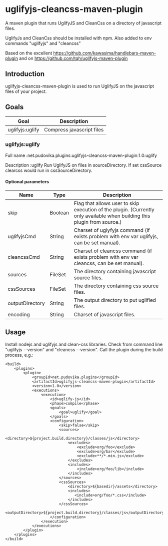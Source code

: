 uglifyjs-cleancss-maven-plugin
=====================

A maven plugin that runs UglifyJS and CleanCss on a directory of javascript files.

UglifyJs and CleanCss should be installed with npm. Also added to env commands "uglifyjs" and "cleancss"

Based on the excellent https://github.com/kawasima/handlebars-maven-plugin
and on https://github.com/tqh/uglifyjs-maven-plugin

Introduction
------------

uglifyjs-cleancss-maven-plugin is used to run UglifyJS on the javascript files of your project.

Goals
-----

Goal                 |Description
---------------------|-------------------------------
uglifyjs:uglify      |Compress javascript files

### uglifyjs:uglify

Full name
:net.pudovika.plugins:uglifyjs-cleancss-maven-plugin:1.0:uglify

Description
:uglify Run UglifyJS on files in sourceDirectory. If set cssSource clearcss would run in cssSourceDirectory.  

#### Optional parameters

Name             |Type    |Description
-----------------|--------|--------------------------------------
skip             |Boolean |Flag that allows user to skip execution of the plugin. (Currently only available when building this plugin from source.)
uglifyjsCmd      |String  |Charset of uglyfyjs command (if exists problem with env var uglifyjs, can be set manual).
cleancssCmd      |String  |Charset of cleancss command (if exists problem with env var cleancss, can be set manual).
sources          |FileSet |The directory containing javascript source files.
cssSources       |FileSet |The directory containing css source files.
outputDirectory  |String  |The output directory to put uglified files.
encoding         |String  |Charset of javascript files.

Usage
----
Install nodejs and uglifyjs and clean-css libraries. 
Check from command line "uglifyjs --version" and "cleancss --version".
Call the plugin during the build process, e.g.:

    <build>
        <plugins>
            <plugin>
                <groupId>net.pudovika.plugins</groupId>
                <artifactId>uglifyjs-cleancss-maven-plugin</artifactId>
                <version>1.0</version>
                <executions>
                    <execution>
                        <id>uglify-js</id>
                        <phase>compile</phase>
                        <goals>
                            <goal>uglify</goal>
                        </goals>
                        <configuration>
                            <skip>false</skip>
                            <sources>
                                <directory>${project.build.directory}/classes/js</directory>
                                <excludes>
                                    <exclude>org/foo</exclude>
                                    <exclude>org/bar</exclude>
                                    <exclude>**/*.min.js</exclude>
                                </excludes>
                                <includes>
                                    <include>org/foo/lib</include>
                                </includes>
                            </sources>
                            <cssSources>
                                <directory>${basedir}/assets</directory>
                                <includes>
                                   <include>org/foo/*.css</include>
                                </includes>
                            </cssSources>
                            <outputDirectory>${project.build.directory}/classes/js</outputDirectory>
                        </configuration>
                    </execution>
                </executions>
            </plugin>
        </plugins>
    </build>
